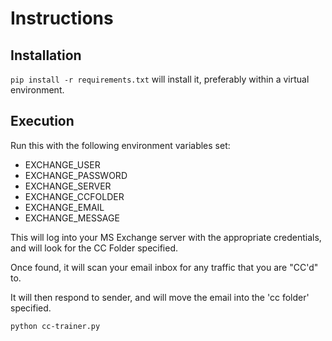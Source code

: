 # Instructions

## Installation

`pip install -r requirements.txt` will install it, preferably within a virtual environment.

## Execution 
Run this with the following environment variables set:

* EXCHANGE_USER
* EXCHANGE_PASSWORD
* EXCHANGE_SERVER
* EXCHANGE_CCFOLDER
* EXCHANGE_EMAIL
* EXCHANGE_MESSAGE

This will log into your MS Exchange server with the appropriate credentials, and will look for the CC Folder specified.

Once found, it will scan your email inbox for any traffic that you are "CC'd" to.

It will then respond to sender, and will move the email into the 'cc folder' specified.

`python cc-trainer.py`
